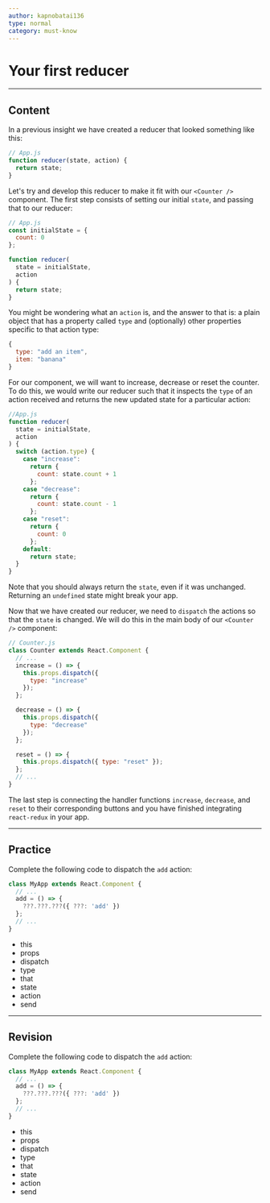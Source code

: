 ```yaml
---
author: kapnobatai136
type: normal
category: must-know
---
```


# Your first reducer


---

## Content

In a previous insight we have created a reducer that looked something like this:

```jsx
// App.js
function reducer(state, action) {
  return state;
}
```

Let's try and develop this reducer to make it fit with our `<Counter />` component. The first step consists of setting our initial `state`, and passing that to our reducer:

```jsx
// App.js
const initialState = {
  count: 0
};

function reducer(
  state = initialState,
  action
) {
  return state;
}
```

You might be wondering what an `action` is, and the answer to that is: a plain object that has a property called `type` and (optionally) other properties specific to that action type:

```jsx
{
  type: "add an item",
  item: "banana"
}
```

For our component, we will want to increase, decrease or reset the counter. To do this, we would write our reducer such that it inspects the `type` of an action received and returns the new updated state for a particular action:

```jsx
//App.js
function reducer(
  state = initialState,
  action
) {
  switch (action.type) {
    case "increase":
      return {
        count: state.count + 1
      };
    case "decrease":
      return {
        count: state.count - 1
      };
    case "reset":
      return {
        count: 0
      };
    default:
      return state;
  }
}
```

Note that you should always return the `state`, even if it was unchanged. Returning an `undefined` state might break your app.

Now that we have created our reducer, we need to `dispatch` the actions so that the `state` is changed. We will do this in the main body of our `<Counter />` component:

```jsx
// Counter.js
class Counter extends React.Component {
  // ...
  increase = () => {
    this.props.dispatch({
      type: "increase"
    });
  };

  decrease = () => {
    this.props.dispatch({
      type: "decrease"
    });
  };

  reset = () => {
    this.props.dispatch({ type: "reset" });
  };
  // ...
}
```

The last step is connecting the handler functions `increase`, `decrease`, and `reset` to their corresponding buttons and you have finished integrating `react-redux` in your app.


---

## Practice

Complete the following code to dispatch the `add` action:

```jsx
class MyApp extends React.Component {
  // ...
  add = () => {
    ???.???.???({ ???: 'add' })
  };
  // ...
}
```

- this
- props
- dispatch
- type
- that
- state
- action
- send


---

## Revision

Complete the following code to dispatch the `add` action:

```jsx
class MyApp extends React.Component {
  // ...
  add = () => {
    ???.???.???({ ???: 'add' })
  };
  // ...
}
```

- this
- props
- dispatch
- type
- that
- state
- action
- send
